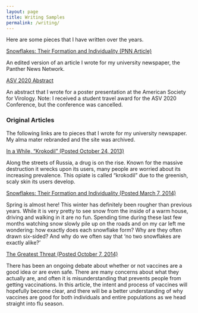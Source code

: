 ```yaml
---
layout: page
title: Writing Samples
permalink: /writing/
---
```


Here are some pieces that I have written over the years.

[Snowflakes: Their Formation and Individuality (PNN Article)](https://acrobat.adobe.com/link/review?uri=urn:aaid:scds:US:71ae02af-358b-36be-ae5b-700268bbb55e)

An edited version of an article I wrote for my university newspaper, the Panther News Network.

[ASV 2020 Abstract](https://acrobat.adobe.com/link/review?uri=urn:aaid:scds:US:2e516f86-7780-3547-a654-dec4d9d2f6cd)

An abstract that I wrote for a poster presentation at the American Society for Virology. 
Note: I received a student travel award for the ASV 2020 Conference, but the conference was cancelled.

### Original Articles

The following links are to pieces that I wrote for my university newspaper. My alma mater rebranded and the site was archived.

[In a While, “Krokodil” (Posted October 24, 2013)](https://web.archive.org/web/20140911194400/http:/www.panthernewsnetwork.com/top-stories/2013/10/24/in-a-while-krokodil/)

Along the streets of Russia, a drug is on the rise. Known for the massive destruction it wrecks upon its users, many people are worried about its increasing prevalence. This opiate is called “krokodil” due to the greenish, scaly skin its users develop.

[Snowflakes: Their Formation and Individuality (Posted March 7, 2014)](https://web.archive.org/web/20140715174440/http:/www.panthernewsnetwork.com/top-stories/2014/03/07/snowflakes-their-formation-and-individuality/)

Spring is almost here! This winter has definitely been rougher than previous years. While it is very pretty to see snow from the inside of a warm house, driving and walking in it are no fun. Spending time during these last few months watching snow slowly pile up on the roads and on my car left me wondering: how exactly does each snowflake form? Why are they often drawn six-sided? And why do we often say that ‘no two snowflakes are exactly alike?’

[The Greatest Threat (Posted October 7, 2014)](https://web.archive.org/web/20141012112707/http:/www.panthernewsnetwork.com/top-stories/2014/10/07/the-greatest-threat/)

There has been an ongoing debate about whether or not vaccines are a good idea or are even safe. There are many concerns about what they actually are, and often it is misunderstanding that prevents people from getting vaccinations. In this article, the intent and process of vaccines will hopefully become clear, and there will be a better understanding of why vaccines are good for both individuals and entire populations as we head straight into flu season.
